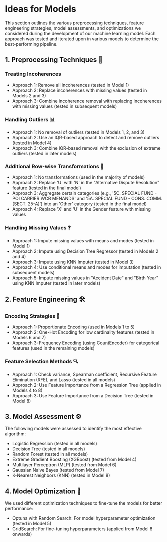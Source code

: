 # Ideas for Models
This section outlines the various preprocessing techniques, feature engineering strategies, model assessments, and optimizations we considered during the development of our machine learning model. Each approach was tested and iterated upon in various models to determine the best-performing pipeline.

## 1. Preprocessing Techniques 🔧
### Treating Incoherences
- Approach 1: Remove all incoherences (tested in Model 1)
- Approach 2: Replace incoherences with missing values (tested in Models 2 and 3)
- Approach 3: Combine incoherence removal with replacing incoherences with missing values (tested in subsequent models)

### Handling Outliers 📊
- Approach 1: No removal of outliers (tested in Models 1, 2, and 3)
- Approach 2: Use an IQR-based approach to detect and remove outliers (tested in Model 4)
- Approach 3: Combine IQR-based removal with the exclusion of extreme outliers (tested in later models)

### Additional Row-wise Transformations 🔄
- Approach 1: No transformations (used in the majority of models)
- Approach 2: Replace 'U' with 'N' in the "Alternative Dispute Resolution" feature (tested in the final model)
- Approach 3: Aggregate certain categories (e.g., '5C. SPECIAL FUND - POI CARRIER WCB MENANDS' and '5A. SPECIAL FUND - CONS. COMM. (SECT. 25-A)') into an 'Other' category (tested in the final model)
- Approach 4: Replace 'X' and 'U' in the Gender feature with missing values

### Handling Missing Values ❓
- Approach 1: Impute missing values with means and modes (tested in Model 1)
- Approach 2: Impute using Decision Tree Regressor (tested in Models 2 and 4)
- Approach 3: Impute using KNN Imputer (tested in Model 3)
- Approach 4: Use conditional means and modes for imputation (tested in subsequent models)
- Approach 5: Impute missing values in "Accident Date" and "Birth Year" using KNN Imputer (tested in later models)

## 2. Feature Engineering 🛠️

### Encoding Strategies 🧮
- Approach 1: Proportionate Encoding (used in Models 1 to 5)
- Approach 2: One-Hot Encoding for low cardinality features (tested in Models 6 and 7)
- Approach 3: Frequency Encoding (using CountEncoder) for categorical features (used in the remaining models)

### Feature Selection Methods 🔍
- Approach 1: Check variance, Spearman coefficient, Recursive Feature Elimination (RFE), and Lasso (tested in all models)
- Approach 2: Use Feature Importance from a Regression Tree (applied in Models 4 to 8)
- Approach 3: Use Feature Importance from a Decision Tree (tested in Model 8)

## 3. Model Assessment ⚙️
The following models were assessed to identify the most effective algorithm:

- Logistic Regression (tested in all models)
- Decision Tree (tested in all models)
- Random Forest (tested in all models)
- Extreme Gradient Boosting (XGBoost) (tested from Model 4)
- Multilayer Perceptron (MLP) (tested from Model 6)
- Gaussian Naive Bayes (tested from Model 7)
- K-Nearest Neighbors (KNN) (tested in Model 8)

## 4. Model Optimization 🚀
We used different optimization techniques to fine-tune the models for better performance:

- Optuna with Random Search: For model hyperparameter optimization (tested in Model 5)
- GridSearch: For fine-tuning hyperparameters (applied from Model 8 onwards)
